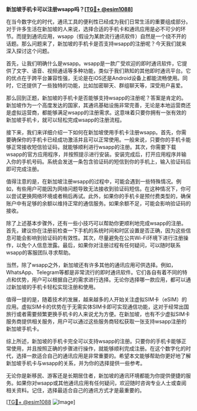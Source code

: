 **新加坡手机卡可以注册wsapp吗？[[TG💪+ @esim1088](https://t.me/s/esim1088)]**

在当今数字化的时代，通讯工具的便利性已经成为我们日常生活的重要组成部分。对于许多生活在新加坡的人来说，选择合适的手机卡和通讯应用是必不可少的环节。而提到通讯应用，wsapp（假设为某款流行通讯软件）自然是一个绕不开的话题。那么问题来了，新加坡的手机卡是否支持wsapp的注册呢？今天我们就来深入探讨这个问题。

首先，让我们明确什么是wsapp。wsapp是一款广受欢迎的即时通讯软件，它提供了文字、语音、视频通话等多种功能，类似于我们熟知的其他即时通讯平台。它的优点在于跨平台兼容性强，无论是在iOS还是Android设备上都能流畅使用。同时，它还提供了一些独特的功能，比如加密聊天、群组聊天等，深受用户喜爱。

那么回到正题，新加坡的手机卡是否能够支持wsapp的注册呢？答案是肯定的。新加坡作为一个高度发达的国家，其通讯基础设施非常完善，无论是本地运营商还是虚拟运营商，都能够满足wsapp的注册需求。这意味着只要你拥有一张有效的新加坡手机卡，就可以轻松完成wsapp的注册流程。

接下来，我们来详细介绍一下如何在新加坡使用手机卡注册wsapp。首先，你需要确保你的手机卡已经成功激活并且可以正常使用。一般来说，只要你的手机卡能够正常接收短信验证码，就能够顺利进行wsapp的注册。其次，你需要下载wsapp的官方应用程序，并按照提示进行安装。安装完成后，打开应用程序并输入你的手机号码。系统会发送一条包含验证码的短信到你的手机上，输入验证码后即可完成注册。

值得注意的是，在新加坡注册wsapp的过程中，可能会遇到一些特殊情况。例如，有些用户可能因为网络问题导致无法接收到验证码短信。在这种情况下，你可以尝试更换网络环境或者稍后再试。此外，如果你的手机卡是预付费类型的，确保账户中有足够的余额以维持正常的通信服务。如果余额不足，可能会影响验证码的接收。

除了上述基本步骤外，还有一些小技巧可以帮助你更顺利地完成wsapp的注册。首先，建议你在注册前检查一下手机的系统时间和时区设置是否正确，因为这些信息可能会影响到验证码的有效性。其次，尽量避免在公共Wi-Fi环境下进行注册操作，以免个人信息泄露。最后，如果你对注册过程有任何疑问，可以随时联系wsapp的客服团队寻求帮助。

当然，除了wsapp之外，新加坡还有许多其他的通讯应用可供选择。例如，WhatsApp、Telegram等都是非常流行的即时通讯软件。它们各自有着不同的特点和优势，用户可以根据自己的需求进行选择。无论你选择哪一款应用，都可以通过新加坡的手机卡轻松实现注册和使用。

值得一提的是，随着技术的发展，越来越多的人开始关注虚拟SIM卡（eSIM）的应用。虚拟SIM卡的优势在于无需实体SIM卡即可实现通信功能，这对于经常出国旅行或者需要频繁更换手机卡的人来说尤为方便。在新加坡，也有不少虚拟SIM卡服务商提供相关服务，用户可以通过这些服务商轻松获取一张支持wsapp注册的新加坡手机卡。

综上所述，新加坡的手机卡完全可以支持wsapp的注册。只要你的手机卡能够正常使用，并且按照正确的步骤进行操作，就能够顺利完成注册。在这个数字化的时代，选择一款适合自己的通讯应用是非常重要的。希望本文能够帮助你更好地了解新加坡手机卡与wsapp的关系，并为你的选择提供一些参考。

无论你是新移民、游客还是长期居住者，新加坡的通讯环境都能为你提供便捷的服务。如果你对wsapp或其他通讯应用有任何疑问，欢迎随时咨询专业人士或查阅相关资料。记住，选择最适合自己的通讯方式才是最重要的。

[[TG💪+ @esim1088](https://t.me/s/esim1088) ![Image](https://i.postimg.cc/4NQfJmqS/Snipaste-2025-05-13-00-14-12.png)]